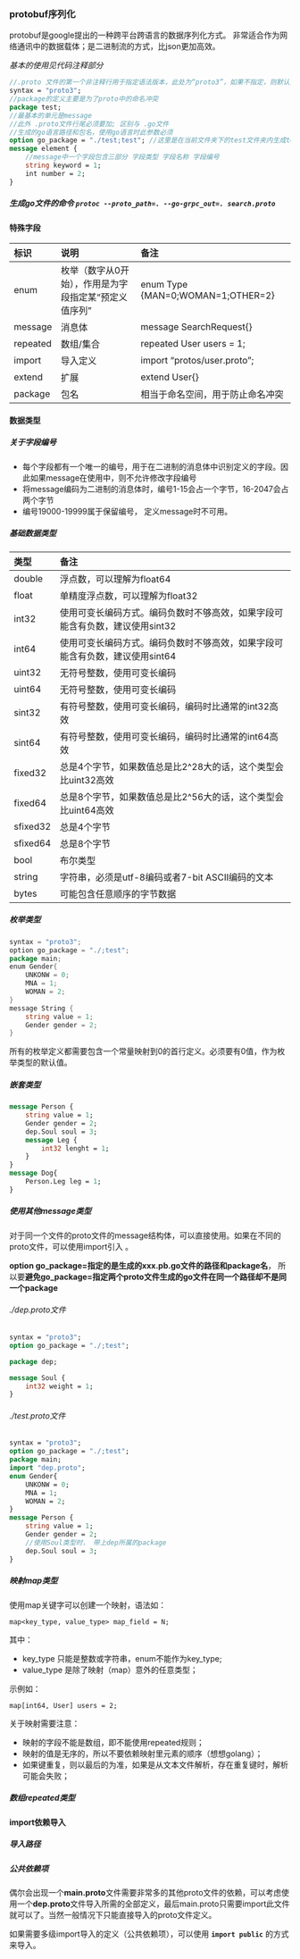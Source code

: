 ### protobuf序列化

protobuf是google提出的一种跨平台跨语言的数据序列化方式。 非常适合作为网络通讯中的数据载体；是二进制流的方式，比json更加高效。

*基本的使用见代码注释部分*

```protobuf
//.proto 文件的第一个非注释行用于指定语法版本，此处为“proto3”，如果不指定，则默认为“proto2”；
syntax = "proto3";
//package的定义主要是为了proto中的命名冲突
package test;
//最基本的单元是message
//此外 .proto文件行尾必须要加; 区别与 .go文件
//生成的go语言路径和包名，使用go语言时此参数必须
option go_package = "./test;test"; //这里是在当前文件夹下的test文件夹内生成test.pb.go文件
message element {
	//message中一个字段包含三部分 字段类型 字段名称 字段编号
	string keyword = 1;
	int number = 2;
}
```

##### 生成go文件的命令   `protoc --proto_path=. --go-grpc_out=. search.proto`



#### 特殊字段

| 标识     | 说明                                                  | 备注                              |
| :------- | :---------------------------------------------------- | :-------------------------------- |
| enum     | 枚举（数字从0开始），作用是为字段指定某“预定义值序列” | enum Type {MAN=0;WOMAN=1;OTHER=2} |
| message  | 消息体                                                | message SearchRequest{}           |
| repeated | 数组/集合                                             | repeated User users = 1;          |
| import   | 导入定义                                              | import “protos/user.proto”;       |
| extend   | 扩展                                                  | extend User{}                     |
| package  | 包名                                                  | 相当于命名空间，用于防止命名冲突  |

#### 数据类型

##### 关于字段编号

- 每个字段都有一个唯一的编号，用于在二进制的消息体中识别定义的字段。因此如果message在使用中，则不允许修改字段编号
- 将message编码为二进制的消息体时，编号1-15会占一个字节，16-2047会占两个字节
- 编号19000-19999属于保留编号， 定义message时不可用。

##### 基础数据类型

| 类型     | 备注                                                         |
| :------- | :----------------------------------------------------------- |
| double   | 浮点数，可以理解为float64                                    |
| float    | 单精度浮点数，可以理解为float32                              |
| int32    | 使用可变长编码方式。编码负数时不够高效，如果字段可能含有负数，建议使用sint32 |
| int64    | 使用可变长编码方式。编码负数时不够高效，如果字段可能含有负数，建议使用sint64 |
| uint32   | 无符号整数，使用可变长编码                                   |
| uint64   | 无符号整数，使用可变长编码                                   |
| sint32   | 有符号整数，使用可变长编码，编码时比通常的int32高效          |
| sint64   | 有符号整数，使用可变长编码，编码时比通常的int64高效          |
| fixed32  | 总是4个字节，如果数值总是比2^28大的话，这个类型会比uint32高效 |
| fixed64  | 总是8个字节，如果数值总是比2^56大的话，这个类型会比uint64高效 |
| sfixed32 | 总是4个字节                                                  |
| sfixed64 | 总是8个字节                                                  |
| bool     | 布尔类型                                                     |
| string   | 字符串，必须是utf-8编码或者7-bit ASCII编码的文本             |
| bytes    | 可能包含任意顺序的字节数据                                   |

##### 枚举类型

```go
syntax = "proto3";
option go_package = "./;test";
package main;
enum Gender{
	UNKONW = 0;
	MNA = 1;
	WOMAN = 2;
}
message String {
	string value = 1;
	Gender gender = 2;
}
```

所有的枚举定义都需要包含一个常量映射到0的首行定义。必须要有0值，作为枚举类型的默认值。

##### 嵌套类型

```protobuf
message Person {
	string value = 1;
	Gender gender = 2;
	dep.Soul soul = 3;
	message Leg {
		int32 lenght = 1;
	}
}
message Dog{
	Person.Leg leg = 1;
}
```

##### 使用其他message类型

对于同一个文件的proto文件的message结构体，可以直接使用。如果在不同的proto文件，可以使用import引入 。 

**option go_package=**指定的是生成的xxx.pb.go文件的**路径和package名**， 所以要**避免go_package=指定两个proto文件生成的go文件在同一个路径却不是同一个package** 

###### ./dep.proto文件

```protobuf
syntax = "proto3";
option go_package = "./;test";

package dep;

message Soul {
    int32 weight = 1;
}
```

###### ./test.proto文件

```protobuf
syntax = "proto3";
option go_package = "./;test";
package main;
import "dep.proto";
enum Gender{
	UNKONW = 0;
	MNA = 1;
	WOMAN = 2;
}
message Person {
	string value = 1;
	Gender gender = 2;
	//使用Soul类型时， 带上dep所属的package
	dep.Soul soul = 3;
}
```

##### 映射map类型

使用map关键字可以创建一个映射，语法如：

```
map<key_type, value_type> map_field = N;
```

其中：

- key_type 只能是整数或字符串，enum不能作为key_type;
- value_type 是除了映射（map）意外的任意类型；

示例如：

```
map[int64, User] users = 2;
```

关于映射需要注意：

- 映射的字段不能是数组，即不能使用repeated规则；
- 映射的值是无序的，所以不要依赖映射里元素的顺序（想想golang）；
- 如果键重复，则以最后的为准，如果是从文本文件解析，存在重复键时，解析可能会失败；

##### 数组repeated类型

#### import依赖导入

##### 导入路径

##### 公共依赖项

偶尔会出现一个**main.proto**文件需要非常多的其他proto文件的依赖，可以考虑使用一个**dep.proto**文件导入所需的全部定义，最后main.proto只需要import此文件就可以了。当然一般情况下只能直接导入的proto文件定义。

如果需要多级import导入的定义（公共依赖项），可以使用 **`import public`** 的方式来导入。

